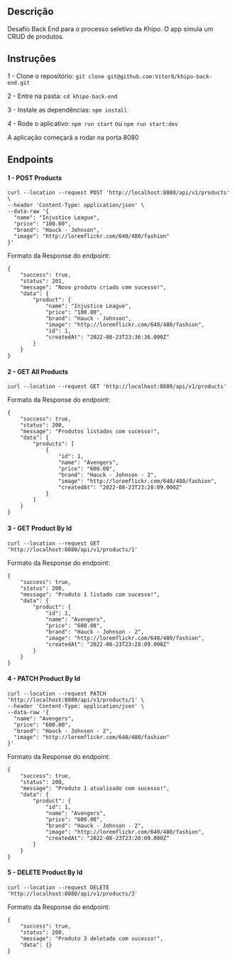## Descrição

Desafio Back End para o processo seletivo da Khipo. O app simula um CRUD de produtos.

## Instruções

1 - Clone o repositório: ```git clone git@github.com:Vitor8/khipo-back-end.git```

2 - Entre na pasta: ```cd khipo-back-end```

3 - Instale as dependências: ```npm install```

4 - Rode o aplicativo: ```npm run start``` ou ```npm run start:dev```

A aplicação começará a rodar na porta 8080

## Endpoints

#### 1 - POST Products

```
curl --location --request POST 'http://localhost:8080/api/v1/products' \
--header 'Content-Type: application/json' \
--data-raw '{
  "name": "Injustice League",
  "price": "100.00",
  "brand": "Hauck - Johnson",
  "image": "http://loremflickr.com/640/480/fashion"
}'
```

Formato da Response do endpoint:

```
{
    "success": true,
    "status": 201,
    "message": "Novo produto criado com sucesso!",
    "data": {
        "product": {
            "name": "Injustice League",
            "price": "100.00",
            "brand": "Hauck - Johnson",
            "image": "http://loremflickr.com/640/480/fashion",
            "id": 1,
            "createdAt": "2022-08-23T23:36:36.000Z"
        }
    }
}
```

#### 2 - GET All Products

```
curl --location --request GET 'http://localhost:8080/api/v1/products'
```

Formato da Response do endpoint:

```
{
    "success": true,
    "status": 200,
    "message": "Produtos listados com sucesso!",
    "data": {
        "products": [
            {
                "id": 1,
                "name": "Avengers",
                "price": "600.00",
                "brand": "Hauck - Johnson - 2",
                "image": "http://loremflickr.com/640/480/fashion",
                "createdAt": "2022-08-23T23:28:09.000Z"
            }
        ]
    }
}
```

#### 3 - GET Product By Id

```
curl --location --request GET 'http://localhost:8080/api/v1/products/1'
```

Formato da Response do endpoint:

```
{
    "success": true,
    "status": 200,
    "message": "Produto 1 listado com sucesso!",
    "data": {
        "product": {
            "id": 1,
            "name": "Avengers",
            "price": "600.00",
            "brand": "Hauck - Johnson - 2",
            "image": "http://loremflickr.com/640/480/fashion",
            "createdAt": "2022-08-23T23:28:09.000Z"
        }
    }
}
```

#### 4 - PATCH Product By Id

```
curl --location --request PATCH 'http://localhost:8080/api/v1/products/1' \
--header 'Content-Type: application/json' \
--data-raw '{
  "name": "Avengers",
  "price": "600.00",
  "brand": "Hauck - Johnson - 2",
  "image": "http://loremflickr.com/640/480/fashion"
}'
```

Formato da Response do endpoint:

```
{
    "success": true,
    "status": 200,
    "message": "Produto 1 atualizado com sucesso!",
    "data": {
        "product": {
            "id": 1,
            "name": "Avengers",
            "price": "600.00",
            "brand": "Hauck - Johnson - 2",
            "image": "http://loremflickr.com/640/480/fashion",
            "createdAt": "2022-08-23T23:28:09.000Z"
        }
    }
}
```

#### 5 - DELETE Product By Id

```
curl --location --request DELETE 'http://localhost:8080/api/v1/products/3'
```

Formato da Response do endpoint:

```
{
    "success": true,
    "status": 200,
    "message": "Produto 3 deletado com sucesso!",
    "data": {}
}
```
